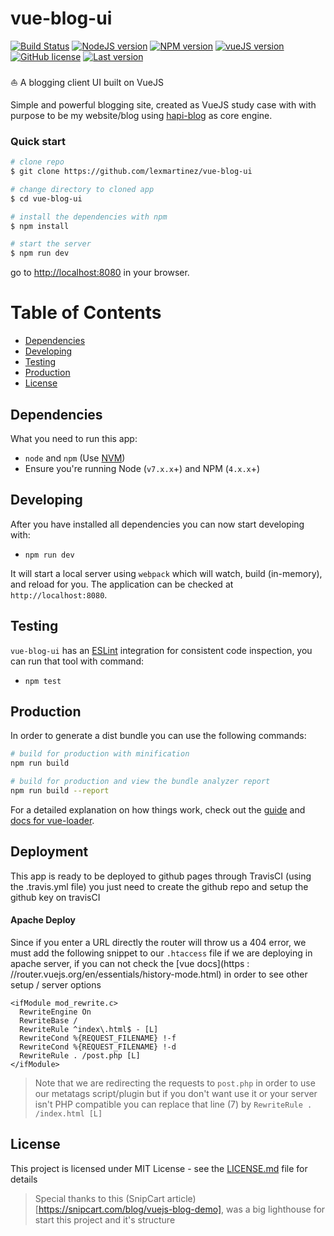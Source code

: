 # vue-blog-ui
[![Build Status](https://travis-ci.org/lexmartinez/vue-blog-ui.svg?branch=master)](https://travis-ci.org/lexmartinez/vue-blog-ui)
[![NodeJS version](https://img.shields.io/badge/node-v7.10.1-green.svg)](https://nodejs.org/es/)
[![NPM version](https://img.shields.io/badge/npm-v4.2.0-red.svg)](https://www.npmjs.com/)
[![vueJS version](https://img.shields.io/badge/vueJS-v2.9.1-green.svg)](https://vuejs.org/)
[![GitHub license](https://img.shields.io/github/license/lexmartinez/vue-blog-ui.svg)](https://github.com/lexmartinez/vue-blog-ui/blob/master/LICENSE.md)
[![Last version](https://img.shields.io/badge/vue--blog--ui-v1.0.0-lightgrey.svg)](https://github.com/lexmartinez/vue-blog-ui/blob/master/CHANGELOG.md)
<br/><br/>
:boat: A blogging client UI built on VueJS <br/>

Simple and powerful blogging site, created as VueJS study case with with purpose to be my website/blog using [hapi-blog](https://github.com/lexmartinez/hapi-blog) as core engine.


### Quick start

```bash
# clone repo
$ git clone https://github.com/lexmartinez/vue-blog-ui

# change directory to cloned app
$ cd vue-blog-ui

# install the dependencies with npm
$ npm install

# start the server
$ npm run dev
```
go to [http://localhost:8080](http://localhost:8080) in your browser.

# Table of Contents

* [Dependencies](#dependencies)
* [Developing](#developing)
* [Testing](#testing)
* [Production](#production)
* [License](#license)

## Dependencies
 
 What you need to run this app:
 * `node` and `npm` (Use [NVM](https://github.com/creationix/nvm))
 * Ensure you're running Node (`v7.x.x`+) and NPM (`4.x.x`+)
 
 ## Developing
 
 After you have installed all dependencies you can now start developing with:
 
 * `npm run dev`
 
 It will start a local server using `webpack` which will watch, build (in-memory), and reload for you. The application can be checked at `http://localhost:8080`.

 ## Testing
 
 `vue-blog-ui` has an [ESLint](https://eslint.org/) integration for consistent code inspection, you can run that tool with command:
 
 * `npm test`
 
## Production

In order to generate a dist bundle you can use the following commands:

``` bash
# build for production with minification
npm run build

# build for production and view the bundle analyzer report
npm run build --report
```

For a detailed explanation on how things work, check out the [guide](http://vuejs-templates.github.io/webpack/) and [docs for vue-loader](http://vuejs.github.io/vue-loader).

 ## Deployment
  
This app is ready to be deployed to github pages through TravisCI (using the .travis.yml file) you just need to create the github repo and setup the github key on travisCI

#### Apache Deploy

Since if you enter a URL directly the router will throw us a 404 error, we must add the following snippet to our `.htaccess` file if we are deploying in apache server, if you can not check the [vue docs](https : //router.vuejs.org/en/essentials/history-mode.html) in order to see other setup / server options 

```
<ifModule mod_rewrite.c>
  RewriteEngine On
  RewriteBase /
  RewriteRule ^index\.html$ - [L]
  RewriteCond %{REQUEST_FILENAME} !-f
  RewriteCond %{REQUEST_FILENAME} !-d
  RewriteRule . /post.php [L]
</ifModule>
```

> Note that we are redirecting the requests to `post.php` in order to use our metatags script/plugin but if you don't want use it or your server isn't PHP compatible you can replace that line (7) by `RewriteRule . /index.html [L]`

## License

This project is licensed under MIT License - see the [LICENSE.md](https://github.com/lexmartinez/vue-blog-ui/blob/master/LICENSE.md) file for details

> Special thanks to this (SnipCart article)[https://snipcart.com/blog/vuejs-blog-demo], was a big lighthouse for start this project and it's structure
